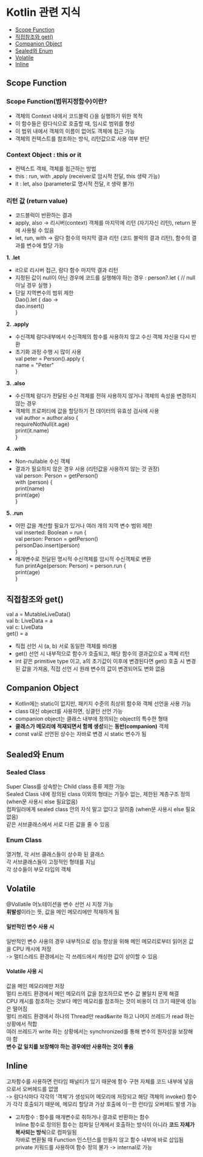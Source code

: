 # Kotlin 관련 지식
- [Scope Function](#scope-function)
- [직접참조와 get()](#직접참조와-get())
- [Companion Object](#companion-object)
- [Sealed와 Enum](#sealed와-enum)
- [Volatile](#volatile)
- [Inline](#inline)

## Scope Function
### Scope Function(범위지정함수)이란?
- 객체의 Context 내에서 코드블럭 {}을 실행하기 위한 목적
- 이 함수들은 람다식으로 호출할 때, 임시로 범위를 형성
- 이 범위 내에서 객체의 이름이 없어도 객체에 접근 가능
- 객체의 컨텍스트를 참조하는 방식, 리턴값으로 사용 여부 판단

### Context Object : this or it
- 컨텍스트 객체, 객체를 접근하는 방법
- this : run, with ,apply (receiver로 암시적 전달, this 생략 가능)
- it : let, also (parameter로 명시적 전달, it 생략 불가)

### 리턴 값 (return value)
- 코드블럭이 반환하는 결과
- apply, also -> 리시버(context) 객체를 마지막에 리턴 (자기자신 리턴), return 문에 사용될 수 있음
- let, run, with -> 람다 함수의 마지막 결과 리턴 (코드 블럭의 결과 리턴), 함수의 결과를 변수에 할당 가능

**1. .let**
- it으로 리시버 접근, 람다 함수 마지막 결과 리턴
- 지정된 값이 null이 아닌 경우에 코드를 실행해야 하는 경우 : person?.let { // null아닐 경우 실행 }
- 단일 지역변수의 범위 제한  
Dao().let { dao ->  
  dao.insert()  
}

**2. .apply**
- 수신객체 람다내부에서 수신객체의 함수를 사용하지 않고 수신 객체 자신을 다시 반환
- 초기화 과정 수행 시 많이 사용  
val peter = Person().apply {  
  name = "Peter"  
}

**3. .also**
- 수신객체 람다가 전달된 수신 객체를 전혀 사용하지 않거나 객체의 속성을 변경하지 않는 경우
- 객체의 프로퍼티에 값을 할당하기 전 데이터의 유효성 검사에 사용  
val author = author.also {  
  requireNotNull(it.age)  
  print(it.name)  
}

**4. .with**
- Non-nullable 수신 객체
- 결과가 필요하지 않은 경우 사용 (리턴값을 사용하지 않는 것 권장)  
val person: Person = getPerson()  
with (person) {  
  print(name)  
  print(age)  
}

**5. .run**
- 어떤 값을 계산할 필요가 있거나 여러 개의 지역 변수 범위 제한  
val inserted: Boolean = run {  
  val person: Person = getPerson()  
  personDao.insert(person)  
}  
- 매개변수로 전달된 명시적 수신객체를 암시적 수신객체로 변환  
fun printAge(person: Person) = person.run {  
  print(age)  
}  

## 직접참조와 get()
val a = MutableLiveData<String>()  
val b: LiveData<String> = a  
val c: LiveData<String>  
    get() = a  

- 직접 선언 시 (a, b) 서로 동일한 객체를 바라봄
- get() 선언 시 내부적으로 함수가 호출되고, 해당 함수의 결과값으로 a 객체 리턴
- int 같은 primitive type 이고, a의 초기값이 이후에 변경된다면 get() 호출 시 변경된 값을 가져옴, 직접 선언 시 원래 변수의 값이 변경되어도 변화 없음
  
## Companion Object
- Kotlin에는 static이 없지만, 패키지 수준의 최상위 함수와 객체 선언을 사용 가능  
- class 대신 object를 사용하면, 싱클턴 선언 가능
- companion object는 클래스 내부에 정의되는 object의 특수한 형태
- **클래스가 메모리에 적재되면서 함께 생성**되는 **동반(companion)** 객체
- const val로 선언된 상수는 자바로 변경 시 static 변수가 됨 
  
## Sealed와 Enum
### Sealed Class 
Super Class를 상속받는 Child class 종류 제한 가능  
Sealed Class 내에 정의된 class 이외의 형태는 가질수 없는, 제한된 계층구조 정의 (when문 사용시 else 필요없음)  
컴파일러에게 sealed class 안의 자식 말고 없다고 알려줌 (when문 사용시 else 필요없음)  
같은 서브클래스에서 서로 다른 값을 줄 수 있음
  
### Enum Class  
열거형, 각 서브 클래스들이 상수화 된 클래스  
각 서브클래스들이 고정적인 형태를 지님  
각 상수들이 부모 타입의 객체  
  
## Volatile
@Vollatile 어노테이션을 변수 선언 시 지정 가능  
**휘발성**이라는 뜻, 값을 메인 메모리에만 적재하게 됨  

#### 일반적인 변수 사용 시 
일반적인 변수 사용의 경우 내부적으로 성능 향상을 위해 메인 메모리로부터 읽어온 값을 CPU 캐시에 저장  
-> 멀티스레드 환경에서는 각 쓰레드에서 캐싱한 값이 상이할 수 있음  

#### Volatile 사용 시  
값을 메인 메모리에만 저장  
멀티 쓰레드 환경에서 메인 메모리의 값을 참조하므로 변수 값 불일치 문제 해결  
CPU 캐시를 참조하는 것보다 메인 메모리를 참조하는 것이 비용이 더 크기 때문에 성능은 떨어짐  
멀티 쓰레드 환경에서 하나의 Thread만 read&write 하고 나머지 쓰레드가 read 하는 상황에서 적합  
여러 쓰레드가 write 하는 상황에서는 synchronized를 통해 변수의 원자성을 보장해야 함  
**변수 값 일치를 보장해야 하는 경우에만 사용하는 것이 좋음**

## Inline
고차함수를 사용하면 런타임 패널티가 있기 때문에 함수 구현 자체를 코드 내부에 넣음으로서 오버헤드를 없앰  
-> 람다식마다 각각의 '객체'가 생성되어 메모리에 저장되고 해당 객체의 invoke() 함수가 각각 호출되기 때문에, 메모리 할당과 가상 호출에 이ㅡ한 런타임 오버헤드 발생 가능  
* 고차함수 : 함수를 매개변수로 취하거나 결과로 반환하는 함수  
Inline 함수로 정의된 함수는 컴파일 단계에서 호출하는 방식이 아니라 **코드 자체가 복사되는 방식**으로 컴파일됨  
자바로 변환될 때 Function 인스턴스를 만들지 않고 함수 내부에 바로 삽입됨  
private 키워드를 사용하여 함수 정의 불가 -> internal로 가능
